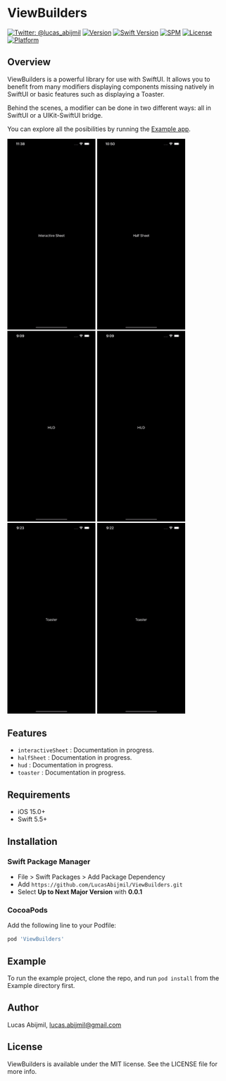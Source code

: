 # ViewBuilders

[![Twitter: @lucas_abijmil](https://img.shields.io/badge/contact-@lucas_abijmil-blue.svg?style=flat)](https://twitter.com/lucas_abijmil)
[![Version](https://img.shields.io/cocoapods/v/ViewBuilders.svg?style=flat)](https://cocoapods.org/pods/ViewBuilders)
[![Swift Version](https://img.shields.io/badge/Swift-5.5+-F16D39.svg?style=flat)](https://developer.apple.com/swift)
[![SPM](https://img.shields.io/badge/SPM-supported-DE5C43.svg?style=flat)](https://swift.org/package-manager/)
[![License](https://img.shields.io/cocoapods/l/ViewBuilders.svg?style=flat)](https://cocoapods.org/pods/ViewBuilders)
[![Platform](https://img.shields.io/cocoapods/p/ViewBuilders.svg?style=flat)](https://cocoapods.org/pods/ViewBuilders)

## Overview
ViewBuilders is a powerful library for use with SwiftUI. It allows you to benefit from many modifiers displaying components missing natively in SwiftUI or basic features such as displaying a Toaster.

Behind the scenes, a modifier can be done in two different ways: all in SwiftUI or a UIKit-SwiftUI bridge.

You can explore all the posibilities by running the [Example app](#Example).
<p>
  <img src="/Documentation/InteractiveSheet.gif" width="200">
  <img src="/Documentation/HalfSheet.gif" width="200">
  <img src="/Documentation/HUDBottom.gif" width="200">
  <img src="/Documentation/HUDTop.gif" width="200">
  <img src="/Documentation/ToasterBottom.gif" width="200">
  <img src="/Documentation/ToasterTop.gif" width="200">
</p>

## Features
- `interactiveSheet` : Documentation in progress.
- `halfSheet` : Documentation in progress.
- `hud` : Documentation in progress.
- `toaster` : Documentation in progress.

## Requirements
- iOS 15.0+ 
- Swift 5.5+ 

## Installation

### Swift Package Manager
- File > Swift Packages > Add Package Dependency
- Add `https://github.com/LucasAbijmil/ViewBuilders.git`
- Select **Up to Next Major Version** with **0.0.1**

### CocoaPods
Add the following line to your Podfile:
```ruby
pod 'ViewBuilders'
```

## Example

To run the example project, clone the repo, and run `pod install` from the Example directory first.

## Author

Lucas Abijmil, lucas.abijmil@gmail.com

## License

ViewBuilders is available under the MIT license. See the LICENSE file for more info.
